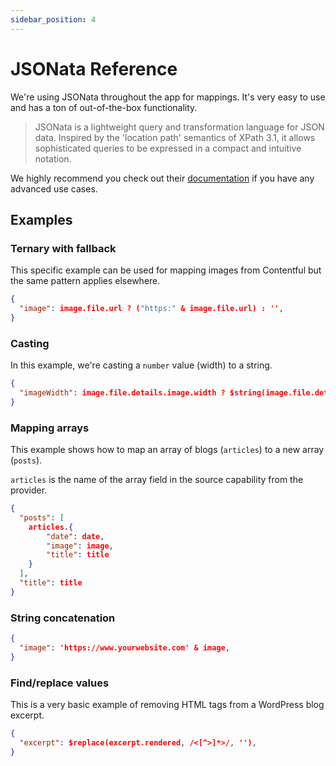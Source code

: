 ```yaml
---
sidebar_position: 4
---
```


# JSONata Reference

We're using JSONata throughout the app for mappings. It's very easy to use and has a ton of out-of-the-box functionality.

> JSONata is a lightweight query and transformation language for JSON data. Inspired by the 'location path' semantics of XPath 3.1, it allows sophisticated queries to be expressed in a compact and intuitive notation.

We highly recommend you check out their [documentation](https://docs.jsonata.org/overview.html) if you have any advanced use cases.

## Examples

### Ternary with fallback

This specific example can be used for mapping images from Contentful but the same pattern applies elsewhere.

```json
{
  "image": image.file.url ? ("https:" & image.file.url) : '',
}
```

### Casting

In this example, we're casting a `number` value (width) to a string.

```json
{
  "imageWidth": image.file.details.image.width ? $string(image.file.details.image.width) : '',
}
```

### Mapping arrays

This example shows how to map an array of blogs (`articles`) to a new array (`posts`).

`articles` is the name of the array field in the source capability from the provider.

```json
{
  "posts": [
    articles.{
        "date": date,
        "image": image,
        "title": title
    }
  ],
  "title": title
}
```

### String concatenation

```json
{
  "image": 'https://www.yourwebsite.com' & image,
}
```

### Find/replace values

This is a very basic example of removing HTML tags from a WordPress blog excerpt.

```json
{
  "excerpt": $replace(excerpt.rendered, /<[^>]*>/, ''),
}
```
